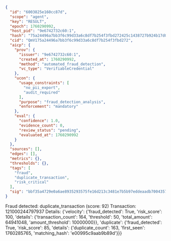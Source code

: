 ```json
{
  "id": "6003825e160cc87d",
  "scope": "agent",
  "key": "RESULT",
  "epoch": 1760290992,
  "host_pid": "9e6742732c60:1",
  "hash": "75a24496a7bb3f6c99d33a6c8df7b254f3fbd272425c1438727b924b17d01b3c",
  "cid": "QmV175a24496a7bb3f6c99d33a6c8df7b254f3fbd272",
  "aicp": {
    "prov": {
      "issuer": "9e6742732c60:1",
      "created_at": 1760290992,
      "method": "automated_fraud_detection",
      "vc_type": "VerifiableCredential"
    },
    "ucon": {
      "usage_constraints": [
        "no_pii_export",
        "audit_required"
      ],
      "purpose": "fraud_detection_analysis",
      "enforcement": "mandatory"
    },
    "eval": {
      "confidence": 1.0,
      "evidence_count": 0,
      "review_status": "pending",
      "evaluated_at": 1760290992
    }
  },
  "sources": [],
  "edges": [],
  "metrics": {},
  "thresholds": {},
  "tags": [
    "fraud",
    "duplicate_transaction",
    "risk_critical"
  ],
  "sig": "bbf35a4729e0a6ae8935293575fe16d213c3481e7b5b97eddeaadb70043574ef"
}
```

Fraud detected: duplicate_transaction (score: 92)
Transaction: 121000244797937
Details: {'velocity': {'fraud_detected': True, 'risk_score': 100, 'details': {'transaction_count': 164, 'threshold': 50, 'total_amount': 64941048, 'amount_threshold': 10000000}}, 'duplicate': {'fraud_detected': True, 'risk_score': 85, 'details': {'duplicate_count': 163, 'first_seen': 1760285765, 'matching_hash': 'e00995c9aab9b89d'}}}
